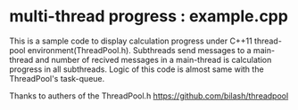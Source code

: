 # multi-thread progress : example.cpp

This is a sample code to display calculation progress under C++11 thread-pool environment(ThreadPool.h).
Subthreads send messages to a main-thread and number of recived messages in a main-thread is calculation progress in all subthreads.
Logic of this code is almost same with the ThreadPool's task-queue.

Thanks to authers of the ThreadPool.h
<https://github.com/bilash/threadpool>

